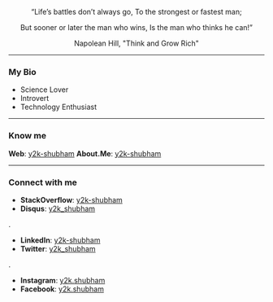 <p align=center> “Life’s battles don’t always go, To the strongest or fastest man;
<p align=center> But sooner or later the man who wins, Is the man who thinks he can!”
<p align=center> Napolean Hill, "Think and Grow Rich"

---------------

### My Bio

 - Science Lover
 - Introvert
 - Technology Enthusiast

---------------

### Know me

**Web**: [y2k-shubham](http://google.com/search?q=y2k-shubham)
**About.Me**: [y2k-shubham](https://about.me/y2k-shubham)

---------------

### Connect with me

 - **StackOverflow**: [y2k-shubham](https://stackoverflow.com/users/3679900/y2k-shubham?tab=profile)
 - **Disqus**: [y2k_shubham](https://about.me/y2k-shubham)

.

 - **LinkedIn**: [y2k-shubham](https://www.linkedin.com/in/y2k-shubham/)
 - **Twitter**: [y2k_shubham](https://twitter.com/y2k_shubham)

.

 - **Instagram**: [y2k.shubham](https://www.instagram.com/y2k.shubham/)
 - **Facebook**: [y2k.shubham](https://www.facebook.com/y2k.shubham)

<!--
**y2k-shubham/y2k-shubham** is a ✨ _special_ ✨ repository because its `README.md` (this file) appears on your GitHub profile.

Here are some ideas to get you started:

- 🔭 I’m currently working on ...
- 🌱 I’m currently learning ...
- 👯 I’m looking to collaborate on ...
- 🤔 I’m looking for help with ...
- 💬 Ask me about ...
- 📫 How to reach me: ...
- 😄 Pronouns: ...
- ⚡ Fun fact: ...
-->
